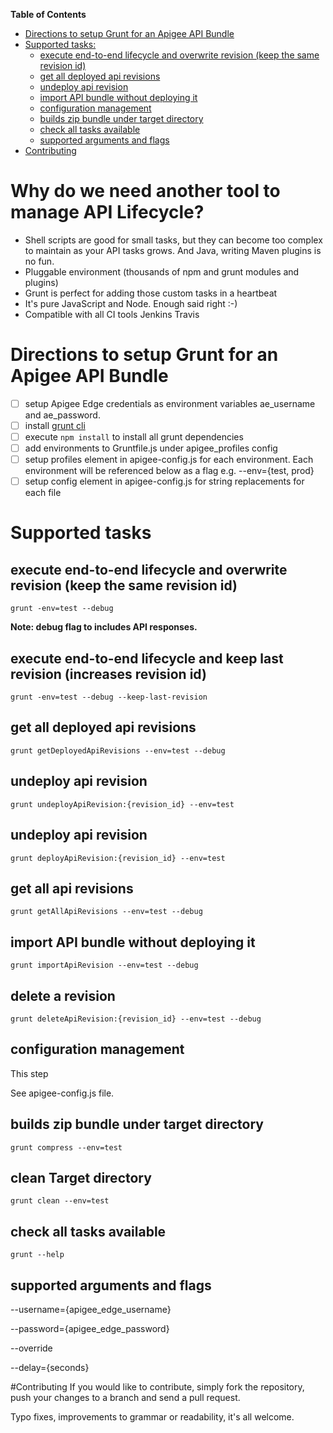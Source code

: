 **Table of Contents**

- [Directions to setup Grunt for an Apigee API Bundle](#directions-to-setup-grunt-for-an-apigee-api-bundle)
- [Supported tasks:](#supported-tasks)
  - [execute end-to-end lifecycle and overwrite revision (keep the same revision id)](#execute-end-to-end-lifecycle-and-overwrite-revision-keep-the-same-revision-id)
  - [get all deployed api revisions](#get-all-deployed-api-revisions)
  - [undeploy api revision](#undeploy-api-revision)
  - [import API bundle without deploying it](#import-api-bundle-without-deploying-it)
  - [configuration management](#configuration-management)
  - [builds zip bundle under target directory](#builds-zip-bundle-under-target-directory)
  - [check all tasks available](#check-all-tasks-available)
  - [supported arguments and flags](#supported-arguments-and-flags)
- [Contributing](#Contributing)

# Why do we need another tool to manage API Lifecycle?

* Shell scripts are good for small tasks, but they can become too complex to maintain as your API tasks grows. And Java, writing Maven plugins is no fun.
* Pluggable environment (thousands of npm and grunt modules and plugins)
* Grunt is perfect for adding those custom tasks in a heartbeat
* It's pure JavaScript and Node. Enough said right :-)
* Compatible with all CI tools Jenkins Travis

# Directions to setup Grunt for an Apigee API Bundle

- [ ] setup Apigee Edge credentials as environment variables ae_username and ae_password.
- [ ] install [grunt cli](http://gruntjs.com/getting-started#installing-the-cli)
- [ ] execute ```npm install``` to install all grunt dependencies
- [ ] add environments to Gruntfile.js under apigee_profiles config
- [ ] setup profiles element in apigee-config.js for each environment. Each environment will be referenced below as a flag e.g. --env={test, prod}
- [ ] setup config element in apigee-config.js for string replacements for each file

# Supported tasks
## execute end-to-end lifecycle and overwrite revision (keep the same revision id)
```grunt -env=test --debug```

**Note: debug flag to includes API responses.**

## execute end-to-end lifecycle and keep last revision (increases revision id)
```grunt -env=test --debug --keep-last-revision```

## get all deployed api revisions
```grunt getDeployedApiRevisions --env=test --debug```

## undeploy api revision
```grunt undeployApiRevision:{revision_id} --env=test```


## undeploy api revision
```grunt deployApiRevision:{revision_id} --env=test```

## get all api revisions
```grunt getAllApiRevisions --env=test --debug```

## import API bundle without deploying it
```grunt importApiRevision --env=test --debug```

## delete a revision
```grunt deleteApiRevision:{revision_id} --env=test --debug```

## configuration management

This step

See apigee-config.js file.

## builds zip bundle under target directory
```grunt compress --env=test```

## clean Target directory
```grunt clean --env=test```

## check all tasks available
```grunt --help```

## supported arguments and flags 
--username={apigee_edge_username}

--password={apigee_edge_password}

--override

--delay={seconds}

#Contributing
If you would like to contribute, simply fork the repository, push your changes to a branch and send a pull request.

Typo fixes, improvements to grammar or readability, it's all welcome.
